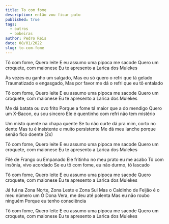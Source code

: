 ```yaml
---
title: To com fome
description: então vou ficar puto
published: true
tags:
  - outros
  - bobeiras
author: Pedro Reis
date: 08/01/2022
slug: to-com-fome
---
```


Tô com fome,
Quero leite
E eu assumo uma pipoca me sacode
Quero um croquete, com maionese
Eu te apresento a Larica dos Mulekes

Às vezes eu ganho um salgado,
Mas eu só quero o refri que tá gelado
Traumatizado e engasgado,
Mas por favor me dá o refri que eu tô entalado

Tô com fome,
Quero leite
E eu assumo uma pipoca me sacode
Quero um croquete, com maionese
Eu te apresento a Larica dos Mulekes

Me dá batata ou ovo frito
Porque a fome tá maior que a do mendigo
Quero um X-Bacon, eu sou sincero
Ele é quentinho com refri não tem mistério

Um misto quente na chapa quente
Se tu não curte dá pra mim, corto no dente
Mas tu é insistente e muito persistente
Me dá meu lanche porque senão fico doente (2x)

Tô com fome,
Quero leite
E eu assumo uma pipoca me sacode
Quero um croquete, com maionese
Eu te apresento a Larica dos Mulekes

Filé de Frango ou Empanado
Ele fritinho no meu prato eu me acabo
Tô com insônia, vivo acordado
Se eu tô com fome, eu não durmo, tô lascado

Tô com fome,
Quero leite
E eu assumo uma pipoca me sacode
Quero croquete, com maionese
Eu te apresento a Larica dos Mulekes

Já fui na Zona Norte, Zona Leste e Zona Sul
Mas o Caldinho de Feijão é o meu número um
Ô Dona Vera, me deu até polenta
Mas eu não roubo ninguém
Porque eu tenho consciência

Tô com fome,
Quero leite
E eu assumo uma pipoca me sacode
Quero um croquete, com maionese
Eu te apresento a Larica dos Mulekes